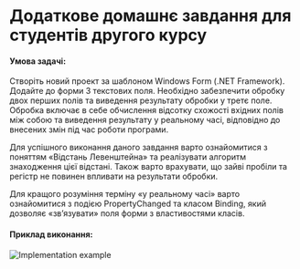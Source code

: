 # Додаткове домашнє завдання для студентів другого курсу
#### Умова задачі:

Створіть новий проект за шаблоном Windows Form (.NET Framework). Додайте до форми 3 текстових поля. Необхідно забезпечити обробку двох перших полів та виведення результату обробки у третє поле. Обробка включає в себе обчислення відсотку схожості вхідних полів між собою та виведення результату у реальному часі, відповідно до внесених змін під час роботи програми. 

Для успішного виконання даного завдання варто ознайомитися з поняттям «Відстань Левенштейна» та реалізувати алгоритм знаходження цієї відстані. Також варто врахувати, що зайві пробіли та регістр не повинен впливати на результати обробки.

Для кращого розуміння терміну «у реальному часі» варто ознайомитися з подією PropertyChanged та класом Binding, який дозволяє «зв’язувати» поля форми з властивостями класів.

#### Приклад виконання:

![Implementation example](https://media.giphy.com/media/lSa5mTqJKpvty87oQz/giphy.gif)
